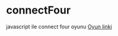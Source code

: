 # connectFour
javascript ile connect four oyunu
[Oyun linki](https://beyzakoser.github.io/odevler/projeDeneme.html)
